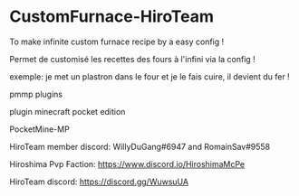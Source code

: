 # CustomFurnace-HiroTeam
To make infinite custom furnace recipe by a easy config !

Permet de customisé les recettes des fours à l'infini via la config !

exemple: je met un plastron dans le four et je le fais cuire, il devient du fer !


pmmp plugins

plugin minecraft pocket edition

PocketMine-MP

HiroTeam member discord: WillyDuGang#6947 and RomainSav#9558 

Hiroshima Pvp Faction: https://www.discord.io/HiroshimaMcPe 

HiroTeam discord: https://discord.gg/WuwsuUA
